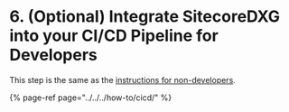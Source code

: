 # 6. \(Optional\) Integrate SitecoreDXG into your CI/CD Pipeline for Developers

This step is the same as the [instructions for non-developers](../general-installation/6.-optional-integrate-sitecoredxg-into-your-ci-cd-pipeline.md).

{% page-ref page="../../../how-to/cicd/" %}



